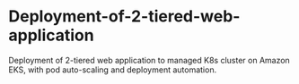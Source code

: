 # Deployment-of-2-tiered-web-application
Deployment of 2-tiered web application to managed K8s cluster on Amazon EKS, with pod auto-scaling and deployment automation.

